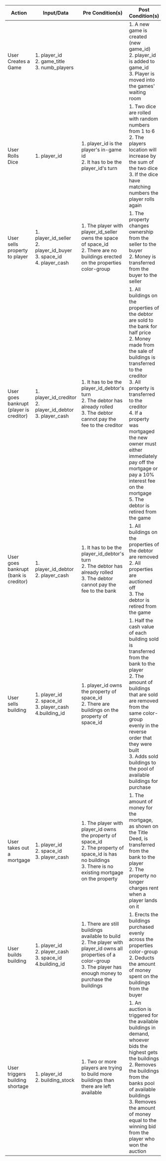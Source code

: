 | Action                                  | Input/Data                                                                        | Pre Condition(s)                                                                                                                                                                 | Post Condition(s)                                                                                                                                                                                                                                                                                                                                                                                  | API Endpoint |
|-----------------------------------------|-----------------------------------------------------------------------------------|----------------------------------------------------------------------------------------------------------------------------------------------------------------------------------|----------------------------------------------------------------------------------------------------------------------------------------------------------------------------------------------------------------------------------------------------------------------------------------------------------------------------------------------------------------------------------------------------|--------------|
| User Creates a Game                     | 1. player_id<br>2. game_title<br>3. numb_players                                  |                                                                                                                                                                                  | 1. A new game is created (new game_id)<br>2. player_id is added to game_id<br>3. Player is moved into the games' waiting room                                                                                                                                                                                                                                                                      | POST/games/create <br> {game_title, numb_players} <br> (player_id available in session)|
| User Rolls Dice                         | 1. player_id                                                                      | 1. player_id is the player's in-game id<br>2. It has to be the player_id's turn                                                                                                  | 1. Two dice are rolled with random numbers from 1 to 6<br>2. The players location will increase by the sum of the two dice<br>3. If the dice have matching numbers the player rolls again                                                                                                                                                                                                          | POST/games/:id/roll <br> {dice_1, dice_2,player_location} <br> (player_id is available in session, game_id in url)|
| User sells property to player           | 1. player_id_seller<br>2. player_id_buyer<br>3. space_id<br>4. player_cash        | 1. The player with player_id_seller owns the space of space_id<br>2. There are no buildings erected on the properties color-group                                                | 1. The property changes ownership from the seller to the buyer<br>2. Money is transferred from the buyer to the seller                                                                                                                                                                                                                                                                             | POST/games/:id/sellprop <br> {player_id_seller, player_id_buyer, space_id, player_cash} <br> (player_id is available in session, game_id in url)|
| User goes bankrupt (player is creditor) | 1. player_id_creditor<br>2. player_id_debtor<br>3. player_cash                    | 1. It has to be the player_id_debtor's turn<br>2. The debtor has already rolled<br>3. The debtor cannot pay the fee to the creditor                                              | 1. All buildings on the properties of the debtor are sold to the bank for half price<br>2. Money made from the sale of buildings is transferred to the creditor<br>3. All property is transferred to the creditor<br>4. If a property was mortgaged the new owner must either immediately pay off the mortgage or pay a 10% interest fee on the mortgage<br>5. The debtor is retired from the game | POST/games/:id/plcreditor <br> {player_id_creditor, player_id_debtor, player_cash} <br> (game_id in url)|
| User goes bankrupt (bank is creditor)   | 1. player_id_debtor<br>2. player_cash                                             | 1. It has to be the player_id_debtor's turn<br>2. The debtor has already rolled<br>3. The debtor cannot pay the fee to the bank                                                  | 1. All buildings on the properties of the debtor are removed<br>2. All properties are auctioned off<br>3. The debtor is retired from the game                                                                                                                                                                                                                                                      | POST/games/:id/bacrediotor <br> {player_id_debtor, player_cash} <br> (game_id in url)|
| User sells building                     | 1. player_id<br>2. space_id<br>3. player_cash<br>4.building_id                    | 1. player_id owns the property of space_id<br>2. There are buildings on the property of space_id                                                                                 | 1. Half the cash value of each building sold is transferred from the bank to the player<br>2. The amount of buildings that are sold are removed from the same color-group evenly in the reverse order that they were built<br>3. Adds sold buildings to the pool of available buildings for purchase                                                                                               | POST/games/:id/sellbuild <br> {player_cash, space_id, building_id} <br> (player_id is available in session, game_id in url)|
| User takes out a mortgage               | 1. player_id<br>2. space_id<br>3. player_cash                                     | 1. The player with player_id owns the property of space_id<br>2. The property of space_id is has no buildings<br>3. There is no existing mortgage on the property                | 1. The amount of money for the mortgage, as shown on the Title Deed, is transferred from the bank to the player<br>2. The property no longer charges rent when a player lands on it                                                                                                                                                                                                                | POST/games/:id/mortage <br> {space_id, player_cash} <br> (player_id is available in session, game_id in url)|
| User builds building                    | 1. player_id<br>2. player_cash<br>3. space_id<br>4.building_id                    | 1. There are still buildings available to build<br>2. The player with player_id owns all properties of a color-group<br>3. The player has enough money to purchase the buildings | 1. Erects the buildings purchased evenly across the properties color-group<br>2. Deducts the amount of money spent on the buildings from the buyer                                                                                                                                                                                                                                                 | POST/games/:id/build <br> {space_id, player_cash, building_id} <br> (player_id is available in session, game_id in url)|
| User triggers building shortage         | 1. player_id<br>2. building_stock                                                 | 1. Two or more players are trying to build more buildings than there are left available                                                                                          | 1. An auction is triggered for the available buildings in demand, whoever bids the highest gets the buildings<br>2. Removes the buildings from the banks pool of available buildings<br>3. Removes the amount of money equal to the winning bid from the player who won the auction                                                                                                                | POST/games/:id/buildshort <br> {building_stock} <br> (player_id is available in session, game_id in url)|
